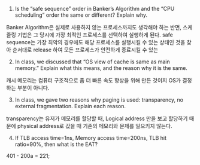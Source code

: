 1. Is the “safe sequence” order in Banker’s Algorithm and the “CPU scheduling”
   order the same or different? Explain why.

Banker Algorithm은 실제로 사용하지 않는 프로세스까지도 생각해야 하는 반면, 스케줄링 기법은 그 당시에 가장 최적인 프로세스를 선택하여 실행하게 된다. safe sequence는 가장 최악의 경우에도 해당 프로세스를 실행시킬 수 있는 상태인 것을 찾아 순서대로 release 하여 모든 프로세스가 안전하게 종료시킬 수 있는

2. In class, we discussed that “OS view of cache is same as main memory.”
   Explain what this means, and the reason why it is the same.

캐시 메모리는 컴퓨터 구조적으로 좀 더 빠른 속도 향상을 위해 만든 것이지 OS가 결정하는 부분이 아니다.

3. In class, we gave two reasons why paging is used: transparency, no external
   fragmentation. Explain each reason.

transparency는 유저가 메모리를 할당할 때, Logical address 만을 보고 할당하기 때문에 physical address로 갔을 때 기존의 메모리와 문제를 일으키지 않는다.

4. If TLB access time=1ns, Memory access time=200ns, TLB hit ratio=90%,
   then what is the EAT?

401 - 200a = 221;
